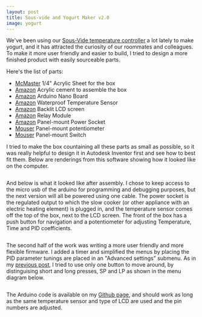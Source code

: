 ```yaml
---
layout: post
title: Sous-vide and Yogurt Maker v2.0
image: yogurt
---
```

<div class="well">
	<p>
		We've been using our <a href="{{ site.url }}//2014/05/22/sous-vide-PID/">Sous-Vide temperature controller</a> a lot lately to make yogurt, and it has attracted the curiosity of our roommates and colleagues. To make it more user friendly and easier to build, I tried to design a more finished product with easily sourceable parts.
	</p>
</div>

<p>
	Here's the list of parts:
	<ul>
	  <li><a href="http://www.mcmaster.com/#acrylic/=ulyt9v" target="_blank">McMaster</a> 1/4" Acrylic Sheet for the box</li>
	  <li><a href="http://www.amazon.com/gp/product/B00466V8F0" target="_blank">Amazon</a> Acrylic cement to assemble the box</li>
	  <li><a href="http://www.amazon.com/gp/product/B00CES7YTQ" target="_blank">Amazon</a> Arduino Nano Board</li>
	  <li><a href="http://www.amazon.com/gp/product/B00CHEZ250" target="_blank">Amazon</a> Waterproof Temperature Sensor</li>
	  <li><a href="http://www.amazon.com/gp/product/B00E5YJCBA" target="_blank">Amazon</a> Backlit LCD screen</li>
	  <li><a href="http://www.amazon.com/gp/product/B009T2M012" target="_blank">Amazon</a> Relay Module</li>
	  <li><a href="http://www.amazon.com/gp/product/B008J80MGW" target="_blank">Amazon</a> Panel-mount Power Socket</li>
	  <li><a href="http://www.mouser.com/ProductDetail/BI-Technologies-TT-Electronics/P160KN-0QC15B20K/?qs=sGAEpiMZZMtC25l1F4XBUzVC3q8S9Qb8KY3u9HDBCqs%3d" target="_blank">Mouser</a> Panel-mount potentiometer</li>
	  <li><a href="Whttp://www.mouser.com/ProductDetail/Grayhill/30-601-BLK/?qs=sGAEpiMZZMvxtGF7dlGNpqffYO%252bJL0u22dnKZ%2fY9Psk%3d" target="_blank">Mouser</a> Panel-mount Switch</li>
	</ul>
</p>

<p>
	I tried to make the box countaining all these parts as small as possible, so it was really helpful to design it in Autodesk Inventor first and see how to best fit them. Below are renderings from this software showing how it looked like on the computer.
</p>

<p>
<div class="row">
	<div class="col-md-6">
	     <img src="{{ site.url }}/assets/img/{{ page.image }}/CompactDesign.jpg" class="img-responsive img-rounded" alt="">
	</div>
	<div class="col-md-6">
	     <img src="{{ site.url }}/assets/img/{{ page.image }}/ExplodedView.jpg" class="img-responsive img-rounded" alt="">
	</div>
</div>
</p>

<p>
	And below is what it looked like after assembly. I chose to keep access to the micro usb of the arduino for programming and debugging purposes, but the next version will all be powered using one cable. The power socket is the regulated output to which the slow cooker (or other appliance with an electric heating element) is plugged in, and the temperature sensor comes off the top of the box, next to the LCD screen. The front of the box has a push button for navigation and a potentiometer for adjusting Temperature, Time and PID coefficients.

<p>
<div class="row">
	<div class="col-md-6">
	     <img src="{{ site.url }}/assets/img/{{ page.image }}/yogurt.jpg" class="img-responsive img-rounded" alt="">
	</div>
	<div class="col-md-6">
	     <img src="{{ site.url }}/assets/img/{{ page.image }}/back.jpg" class="img-responsive img-rounded" alt="">
	</div>
</div>
</p>

<p>
	The second half of the work was writing a more user friendly and more flexible firmware. I added a timer and simplified the menus by placing the PID parameter tunings are placed in an "Advanced settings" submenu. As in my <a href="{{ site.url }}//2014/05/22/sous-vide-PID/">previous post</a>, I tried to use only one button to move around, by distinguising short and long presses, SP and LP as shown in the menu diagram below.
</p>

<img src="{{ site.url }}/assets/img/{{ page.image }}/menus.jpg" class="img-responsive img-rounded" alt="">

<p>
	The Arduino code is available on my <a href="https://github.com/naimo/Arduino---Crockpot-thermostat/tree/master/SousVideTimer" target="blank">Github page</a>, and should work as long as the same temperature sensor and type of LCD are used and the pin numbers are adjusted.
</p>